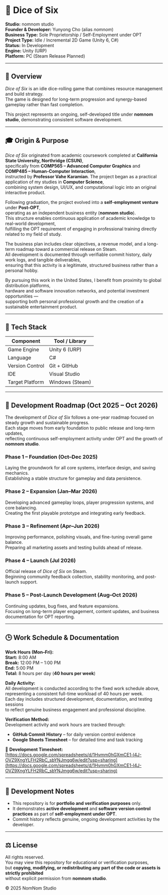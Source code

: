 # 🎲 Dice of Six

**Studio:** nomnom studio  
**Founder & Developer:** Yunyong Cho (alias *nomnom*)  
**Business Type:** Sole Proprietorship / Self-Employment under OPT  
**Project Type:** Idle / Incremental 2D Game (Unity 6, C#)  
**Status:** In Development  
**Engine:** Unity (URP)  
**Platform:** PC (Steam Release Planned)

---

## 🌱 Overview

*Dice of Six* is an idle dice-rolling game that combines resource management and build strategy.  
The game is designed for long-term progression and synergy-based gameplay rather than fast completion.

This project represents an ongoing, self-developed title under **nomnom studio**, demonstrating consistent software development.

---

## 🎓 Origin & Purpose

*Dice of Six* originated from academic coursework completed at **California State University, Northridge (CSUN)**,  
specifically from **COMP565 – Advanced Computer Graphics** and **COMP485 – Human-Computer Interaction**,  
instructed by **Professor Vahe Karamian**. The project began as a practical application of my studies in **Computer Science**,  
combining system design, UI/UX, and computational logic into an original interactive product.

Following graduation, the project evolved into a **self-employment venture** under **Post-OPT**,  
operating as an independent business entity (**nomnom studio**).  
This structure enables continuous application of academic knowledge to real-world development,  
fulfilling the OPT requirement of engaging in professional training directly related to my field of study.

The business plan includes clear objectives, a revenue model, and a long-term roadmap toward a commercial release on Steam.  
All development is documented through verifiable commit history, daily work logs, and tangible deliverables,  
ensuring that this activity is a legitimate, structured business rather than a personal hobby.

By pursuing this work in the United States, I benefit from proximity to global distribution platforms,  
hardware and software innovation networks, and potential investment opportunities —  
supporting both personal professional growth and the creation of a sustainable entertainment product.

---

## 🧰 Tech Stack

| Component | Tool / Library |
|------------|----------------|
| Game Engine | Unity 6 (URP) |
| Language | C# |
| Version Control | Git + GitHub |
| IDE | Visual Studio |
| Target Platform | Windows (Steam) |

---

## 📅 Development Roadmap (Oct 2025 – Oct 2026)

The development of *Dice of Six* follows a one-year roadmap focused on steady growth and sustainable progress.  
Each stage moves from early foundation to public release and long-term updates,  
reflecting continuous self-employment activity under OPT and the growth of **nomnom studio**.


### **Phase 1 – Foundation (Oct–Dec 2025)**
Laying the groundwork for all core systems, interface design, and saving mechanics.  
Establishing a stable structure for gameplay and data persistence.

### **Phase 2 – Expansion (Jan–Mar 2026)**
Developing advanced gameplay loops, player progression systems, and core balancing.  
Creating the first playable prototype and integrating early feedback.

### **Phase 3 – Refinement (Apr–Jun 2026)**
Improving performance, polishing visuals, and fine-tuning overall game balance.  
Preparing all marketing assets and testing builds ahead of release.

### **Phase 4 – Launch (Jul 2026)**
Official release of *Dice of Six* on Steam.  
Beginning community feedback collection, stability monitoring, and post-launch support.

### **Phase 5 – Post-Launch Development (Aug–Oct 2026)**
Continuing updates, bug fixes, and feature expansions.  
Focusing on long-term player engagement, content updates, and business documentation for OPT reporting.

---

## 🕒 Work Schedule & Documentation

**Work Hours (Mon–Fri):**  
**Start:** 8:00 AM  
**Break:** 12:00 PM – 1:00 PM  
**End:** 5:00 PM  
**Total:** 8 hours per day (**40 hours per week**)  

**Daily Activity:**  
All development is conducted according to the fixed work schedule above,  
representing a consistent full-time workload of 40 hours per week.  
Each day includes structured development, documentation, and testing sessions  
to reflect genuine business engagement and professional discipline.

**Verification Method:**  
Development activity and work hours are tracked through:  
- **GitHub Commit History** – for daily version control evidence  
- **Google Sheets Timesheet** – for detailed time and task tracking  

📗 **Development Timesheet:**  
[https://docs.google.com/spreadsheets/d/1Hvmm0hGXmCE1-l4J-OVZ9XngYLFH2RbC_sbYNJmgq6w/edit?usp=sharing](https://docs.google.com/spreadsheets/d/1Hvmm0hGXmCE1-l4J-OVZ9XngYLFH2RbC_sbYNJmgq6w/edit?usp=sharing)

---

## 🧾 Development Notes

- This repository is for **portfolio and verification purposes** only.  
- It demonstrates **active development** and **software version control practices** as part of **self-employment under OPT**.  
- Commit history reflects genuine, ongoing development activities by the developer.

---

## ⚖️ License

All rights reserved.  
You may view this repository for educational or verification purposes,  
but **copying, modifying, or redistributing any part of the code or assets is strictly prohibited**  
without explicit permission from **nomnom studio**.

© 2025 NomNom Studio
